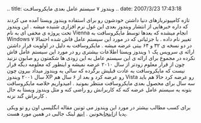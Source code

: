 .. title: ویندوز ۷ سیستم عامل بعدی مایکروسافـت .. date: 2007/3/23
17:43:18

تازه کامپیوتربازهای دنیا داشتن خودشون رو برای استفاده ویندوز ویستا آمده
می کردند که داره خبرهایی از انتشار ویندوز بعدی این غول نرم افزاری شنیده
میشه . این ویندوز تحت پروژه ی مخفی ای به نام Vienna انجام میشده که بعدها
توسط مایکروسافت به Windows ۷ تغییر نام داده . با جزئیاتی که در مورد این
سیستم عامل فاش شده احتمالا در دو نسخه ی ۳۲ و ۶۴ بیتی عرضه میشه .
مایکروسافت به دلیل در اولویت قرار داشتن ارائه ی سرویس پک ۱ ویندوز ویستا
اطلاعات بیشتری رو در مورد این سیستم عامل فاش نکرده در مجموع برای ارائه ی
این سیستم عامل به این زودی ها شکمتون رو صابون نزنید چون از قرار معلوم
زودتر از سال ۲۰۱۰ عرضه نمیشه و اینطور که معلومه دیگه قرار نیست که
مایکروسافت به عادت قبلیش برگرده که سالی یه ویندوز میداد بیرون چون سال
۲۰۰۱ ویندوز XP رو عرضه کرد و بعد از ۶ سال هم Vista رو عرضه کرد حالا هم
باید سه سال برای محصول بعدی مایکروسافت منتظر بمونید . امیدواریم خلاصه
مایکروساقت بتونه یه سیستم عامل عرضه کنه که کاربرانش رو راضی کنه و مثل
ویندوز ویستا به حال کاربراش گند نزنه .

برای کسب مطالب بیشتر در مورد این ویندوز می تونین مقاله انگلیسی اون رو تو
ویکی پدیا از[اینجا](http://en.wikipedia.org/wiki/Windows_7)بخونین .
[اینم](http://www.google.com/url?sa=t&ct=res&cd=9&url=http%3A%2F%2Fwww.osnews.com%2Fstory.php%3Fnews_id%3D17156&ei=GgHfRve-DqG6QYbnuYgD&usg=AFQjCNGQROGaTookzT2j5OJl-1NHaH1pNQ&sig2=CvrwjmaaTkim2p1DfECMFQ)
لینک جالبی در همین مورد هست.
